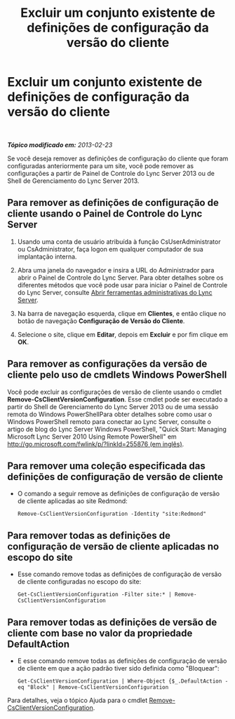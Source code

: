 ﻿---
title: Excluir um conjunto existente de definições de configuração da versão do cliente
TOCTitle: Excluir um conjunto existente de definições de configuração da versão do cliente
ms:assetid: 70bf1216-d0d2-45ce-881f-b8edadf3cec7
ms:mtpsurl: https://technet.microsoft.com/pt-br/library/JJ898480(v=OCS.15)
ms:contentKeyID: 52057658
ms.date: 05/19/2016
mtps_version: v=OCS.15
ms.translationtype: HT
---

# Excluir um conjunto existente de definições de configuração da versão do cliente

 

_**Tópico modificado em:** 2013-02-23_

Se você deseja remover as definições de configuração do cliente que foram configuradas anteriormente para um site, você pode remover as configurações a partir de Painel de Controle do Lync Server 2013 ou de Shell de Gerenciamento do Lync Server 2013.

## Para remover as definições de configuração de cliente usando o Painel de Controle do Lync Server

1.  Usando uma conta de usuário atribuída à função CsUserAdministrator ou CsAdministrator, faça logon em qualquer computador de sua implantação interna.

2.  Abra uma janela do navegador e insira a URL do Administrador para abrir o Painel de Controle do Lync Server. Para obter detalhes sobre os diferentes métodos que você pode usar para iniciar o Painel de Controle do Lync Server, consulte [Abrir ferramentas administrativas do Lync Server](lync-server-2013-open-lync-server-administrative-tools.md).

3.  Na barra de navegação esquerda, clique em **Clientes**, e então clique no botão de navegação **Configuração de Versão do Cliente**.

4.  Selecione o site, clique em **Editar**, depois em **Excluir** e por fim clique em **OK**.

## Para remover as configurações da versão de cliente pelo uso de cmdlets Windows PowerShell

Você pode excluir as configurações de versão de cliente usando o cmdlet **Remove-CsClientVersionConfiguration**. Esse cmdlet pode ser executado a partir do Shell de Gerenciamento do Lync Server 2013 ou de uma sessão remota do Windows PowerShellPara obter detalhes sobre como usar o Windows PowerShell remoto para conectar ao Lync Server, consulte o artigo de blog do Lync Server Windows PowerShell, "Quick Start: Managing Microsoft Lync Server 2010 Using Remote PowerShell" em [http://go.microsoft.com/fwlink/p/?linkId=255876 (em inglês)](http://go.microsoft.com/fwlink/p/?linkid=255876).

## Para remover uma coleção especificada das definições de configuração de versão de cliente

  - O comando a seguir remove as definições de configuração de versão de cliente aplicadas ao site Redmond:
    
        Remove-CsClientVersionConfiguration -Identity "site:Redmond"

## Para remover todas as definições de configuração de versão de cliente aplicadas no escopo do site

  - Esse comando remove todas as definições de configuração de versão de cliente configuradas no escopo do site:
    
        Get-CsClientVersionConfiguration -Filter site:* | Remove-CsClientVersionConfiguration

## Para remover todas as definições de versão de cliente com base no valor da propriedade DefaultAction

  - E esse comando remove todas as definições de configuração de versão de cliente em que a ação padrão tiver sido definida como "Bloquear":
    
        Get-CsClientVersionConfiguration | Where-Object {$_.DefaultAction -eq "Block" | Remove-CsClientVersionConfiguration

Para detalhes, veja o tópico Ajuda para o cmdlet [Remove-CsClientVersionConfiguration](https://docs.microsoft.com/en-us/powershell/module/skype/Remove-CsClientVersionConfiguration).

